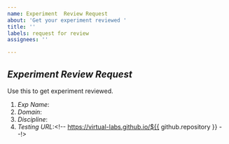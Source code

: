 ```yaml
---
name: Experiment  Review Request
about: 'Get your experiment reviewed '
title: ''
labels: request for review
assignees: ''

---
```


## *Experiment  Review Request*
Use this to get experiment reviewed.

1. *Exp Name*:<!--Name of the experiment-->
2. *Domain*:<!-- Domain of the experiment-->
3. *Discipline*:<!-- Discipline of the experiment-->
4. *Testing URL*:<!-- https://virtual-labs.github.io/${{ github.repository }} --!>
